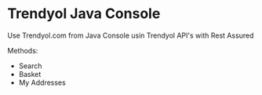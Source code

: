# Trendyol Java Console
Use Trendyol.com from Java Console usin Trendyol API's with Rest Assured

Methods:
- Search
- Basket
- My Addresses
